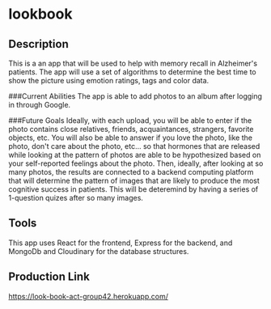 # lookbook

## Description
This is a an app that will be used to help with memory recall in Alzheimer's patients.  The app will use a set of algorithms to determine the best time to show the picture using emotion ratings, tags and color data.

###Current Abilities
The app is able to add photos to an album after logging in through Google.

###Future Goals
Ideally, with each upload, you will be able to enter if the photo contains close relatives, friends, acquaintances, strangers, favorite objects, etc.  You will also be able to answer if you love the photo, like the photo, don't care about the photo, etc... so that hormones that are released while looking at the pattern of photos are able to be hypothesized based on your self-reported feelings about the photo.  Then, ideally, after looking at so many photos, the results are connected to a backend computing platform that will determine the pattern of images that are likely to produce the most cognitive success in patients.  This will be deteremind by having a series of 1-question quizes after so many images.

## Tools
This app uses React for the frontend, Express for the backend, and MongoDb and Cloudinary for the database structures.

## Production Link
https://look-book-act-group42.herokuapp.com/
